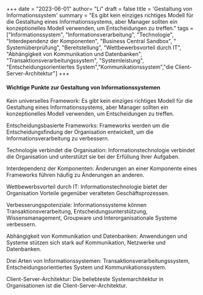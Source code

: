 +++
date = "2023-06-01"
author= "Li"
draft = false
title = 'Gestaltung von Informationssystem'
summary = "Es gibt kein einziges richtiges Modell für die Gestaltung eines Informationssystems, aber Manager sollten ein konzeptionelles Modell verwenden, um Entscheidungen zu treffen."
tags = ["Informationssystem", "Informationsverarbeitung", "Technologie", "Interdependenz der Komponenten", "Business Central Sandbox", " Systemüberprüfung", "Bereitstellung", "Wettbewerbsvorteil durch IT", "Abhängigkeit von Kommunikation und Datenbanken", "Transaktionsverarbeitungssystem", "Systemleistung", "Entscheidungsorientiertes System","Kommunikationssystem","die Client-Server-Architektur"]
+++

####  Wichtige Punkte zur Gestaltung von Informationssystemen

Kein universelles Framework: Es gibt kein einziges richtiges Modell für die Gestaltung eines Informationssystems, aber Manager sollten ein konzeptionelles Modell verwenden, um Entscheidungen zu treffen.

Entscheidungsbasierte Frameworks: Frameworks werden um die Entscheidungsfindung der Organisation entwickelt, um die Informationsverarbeitung zu verbessern.

Technologie verbindet die Organisation: Informationstechnologie verbindet die Organisation und unterstützt sie bei der Erfüllung ihrer Aufgaben.

Interdependenz der Komponenten: Änderungen an einer Komponente eines Frameworks führen häufig zu Änderungen an anderen.

Wettbewerbsvorteil durch IT: Informationstechnologie bietet der Organisation Vorteile gegenüber veralteten Geschäftsprozessen.

Verbesserungspotenziale: Informationssysteme können Transaktionsverarbeitung, Entscheidungsunterstützung, Wissensmanagement, Groupware und Interorganisationale Systeme verbessern.

Abhängigkeit von Kommunikation und Datenbanken: Anwendungen und Systeme stützen sich stark auf Kommunikation, Netzwerke und Datenbanken.

Drei Arten von Informationssystemen: Transaktionsverarbeitungssystem, Entscheidungsorientiertes System und Kommunikationssystem.

Client-Server-Architektur: Die beliebteste Systemarchitektur in Organisationen ist die Client-Server-Architektur.